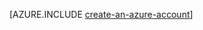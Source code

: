 ﻿<properties pageTitle="Azure Node.js 개발자 센터 - 자습서 - 계정 만들기" description="Azure Node.js 개발자 센터 - 자습서 - Azure 계정 만들기" services="" documentationCenter="nodejs" authors="cephalin" manager="wpickett" editor="mollybos"/>

<tags ms.service="multiple" ms.workload="multiple" ms.tgt_pltfrm="na" ms.devlang="nodejs" ms.topic="article" ms.date="02/20/2015" ms.author="cephalin"/>

[AZURE.INCLUDE [create-an-azure-account](../includes/create-an-azure-account.md)]

<!--HONumber=47-->
